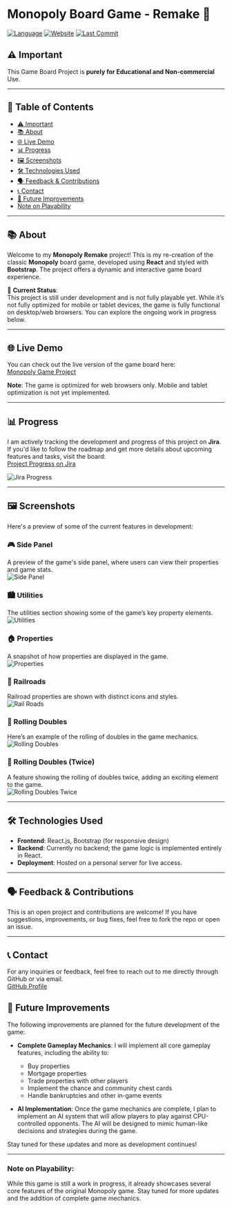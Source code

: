 # Monopoly Board Game - Remake 🎲

[![Language](https://img.shields.io/github/languages/top/Amato1891/monopoly-project)](https://github.com/Amato1891/monopoly-project)
[![Website](https://img.shields.io/website?url=https%3A%2F%2Fjimamato.com%2Fmonopoly-project%2F)](https://jimamato.com/monopoly-project/)
[![Last Commit](https://img.shields.io/github/last-commit/Amato1891/monopoly-project)](https://github.com/Amato1891/monopoly-project/commits/main)

## ⚠️ Important 
This Game Board Project is **purely for Educational and Non-commercial** Use.

---

## 📑 Table of Contents
- [⚠️ Important](#-important)
- [📚 About](#-about)
- [🌐 Live Demo](#live-demo)
- [📊 Progress](#progress)
- [🖼️ Screenshots](#screenshots)
- [🛠️ Technologies Used](#technologies-used)
- [🗣️ Feedback & Contributions](#feedback--contributions)
- [📞 Contact](#contact)
- [🚀 Future Improvements](#future-improvements)
- [Note on Playability](#note-on-playability)

---

## 📚 About

Welcome to my **Monopoly Remake** project! This is my re-creation of the classic **Monopoly** board game, developed using **React** and styled with **Bootstrap**. The project offers a dynamic and interactive game board experience.

🔧 **Current Status**:  
This project is still under development and is not fully playable yet. While it’s not fully optimized for mobile or tablet devices, the game is fully functional on desktop/web browsers. You can explore the ongoing work in progress below.

---

## 🌐 Live Demo

You can check out the live version of the game board here:  
[Monopoly Game Project](https://jimamato.com/monopoly-project/)

**Note**: The game is optimized for web browsers only. Mobile and tablet optimization is not yet implemented.

---

## 📊 Progress

I am actively tracking the development and progress of this project on **Jira**. If you'd like to follow the roadmap and get more details about upcoming features and tasks, visit the board:  
[Project Progress on Jira](https://jim-amato-monopoly.atlassian.net/jira/software/projects/UI/boards/1)

![Jira Progress](https://github.com/Amato1891/monopoly-project/assets/84348911/4fc1517a-411f-4642-9069-35bd31aa77ae)

---

## 🖼️ Screenshots

Here's a preview of some of the current features in development:

### 🎮 Side Panel
A preview of the game's side panel, where users can view their properties and game stats.  
![Side Panel](https://github.com/Amato1891/monopoly-project/assets/84348911/8f0e8923-85a1-4460-a735-950676b730d4)

### 🏙️ Utilities
The utilities section showing some of the game’s key property elements.  
![Utilities](https://github.com/Amato1891/monopoly-project/assets/84348911/d61dba86-cac3-48e7-9a1a-a59883021595)

### 🏠 Properties
A snapshot of how properties are displayed in the game.  
![Properties](https://github.com/Amato1891/monopoly-project/assets/84348911/b28a4b85-545d-4483-b6a0-d20e43f50f85)

### 🚂 Railroads
Railroad properties are shown with distinct icons and styles.  
![Rail Roads](https://github.com/Amato1891/monopoly-project/assets/84348911/5b26061e-0753-45ef-99d1-5424034141e6)

### 🎲 Rolling Doubles
Here’s an example of the rolling of doubles in the game mechanics.  
![Rolling Doubles](https://github.com/Amato1891/monopoly-project/assets/84348911/64f08acb-d4e8-4960-b792-f5f99a43d7ce)

### 🎲 Rolling Doubles (Twice)
A feature showing the rolling of doubles twice, adding an exciting element to the game.  
![Rolling Doubles Twice](https://github.com/Amato1891/monopoly-project/assets/84348911/4a9a023f-a526-41d3-874e-6ab645cd5fa6)

---

## 🛠️ Technologies Used

- **Frontend**: React.js, Bootstrap (for responsive design)
- **Backend**: Currently no backend; the game logic is implemented entirely in React.
- **Deployment**: Hosted on a personal server for live access.

---

## 🗣️ Feedback & Contributions

This is an open project and contributions are welcome! If you have suggestions, improvements, or bug fixes, feel free to fork the repo or open an issue.

---

## 📞 Contact

For any inquiries or feedback, feel free to reach out to me directly through GitHub or via email.  
[GitHub Profile](https://github.com/Amato1891)

## 🚀 Future Improvements
The following improvements are planned for the future development of the game:

- **Complete Gameplay Mechanics**: I will implement all core gameplay features, including the ability to:
  - Buy properties
  - Mortgage properties
  - Trade properties with other players
  - Implement the chance and community chest cards
  - Handle bankruptcies and other in-game events

- **AI Implementation**: Once the game mechanics are complete, I plan to implement an AI system that will allow players to play against CPU-controlled opponents. The AI will be designed to mimic human-like decisions and strategies during the game.

Stay tuned for these updates and more as development continues!

---

### Note on Playability:
While this game is still a work in progress, it already showcases several core features of the original Monopoly game. Stay tuned for more updates and the addition of complete game mechanics.
